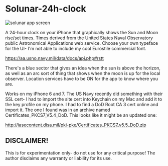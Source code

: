# Solunar-24h-clock
![solunar app screen](https://s3.amazonaws.com/www.imipolex-g.com/screenshots/solunar_clock_screenshot.png "Screen")

A 24-hour clock on your iPhone that graphically shows the Sun and Moon rise/set times. Times derived from the United States Naval Observatory public Astronomical Applications web service. Choose your own typeface for the UI- I'm not able to include my cool Eurostile commercial font.

https://aa.usno.navy.mil/data/docs/api.php#rstt

There's a blue sector that gives an idea when the sun is above the horizon, as well as an arc sort of thing that shows when the moon is up for the local observer. Location services have to be ON for the app to know where you are.

Works on my iPhone 6 and 7. The US Navy recently did something with their SSL cert- I had to import the site cert into Keychain on my Mac and add it to the key profile on my phone. I had to find a DoD Root CA 3 cert online and import it. The one I found was in an archive named Certificates_PKCS7_V5.4_DoD. This looks like it might be an updated one:

http://iasecontent.disa.mil/pki-pke/Certificates_PKCS7_v5.5_DoD.zip

## DISCLAIMER!
This is for experimentation only- do not use for any critical purpose! The author disclaims any warranty or liability for its use.
